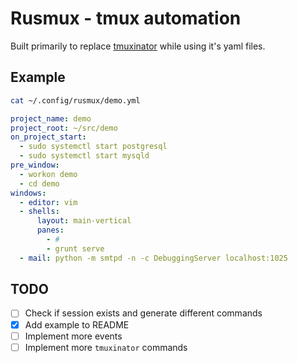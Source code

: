# Rusmux - tmux automation

Built primarily to replace 
[tmuxinator](https://github.com/tmuxinator/tmuxinator) while using it's
yaml files.

## Example

```sh
cat ~/.config/rusmux/demo.yml
```

```yaml
project_name: demo
project_root: ~/src/demo
on_project_start:
  - sudo systemctl start postgresql
  - sudo systemctl start mysqld
pre_window:
  - workon demo
  - cd demo
windows:
  - editor: vim
  - shells:
      layout: main-vertical
      panes:
        - #
        - grunt serve
  - mail: python -m smtpd -n -c DebuggingServer localhost:1025
```

## TODO

- [ ] Check if session exists and generate different commands
- [X] Add example to README
- [ ] Implement more events
- [ ] Implement more `tmuxinator` commands
